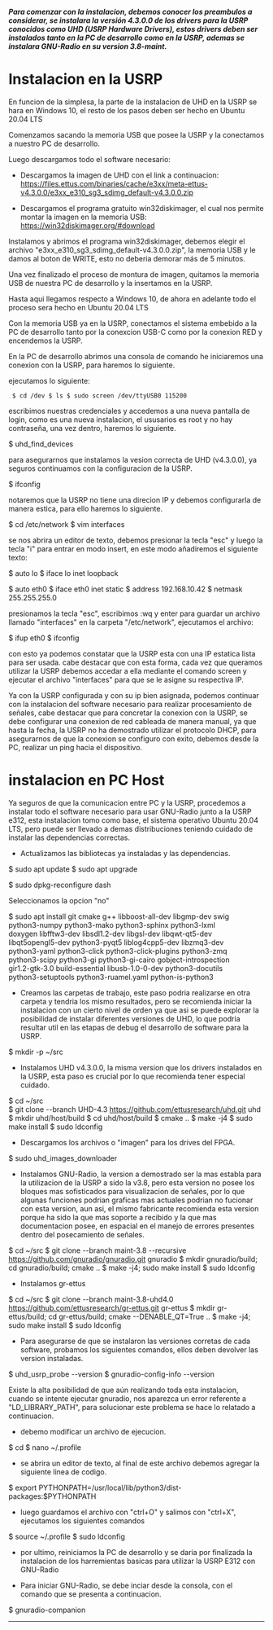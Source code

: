 ***Para comenzar con la instalacion, debemos conocer los preambulos a considerar, se instalara la versión 4.3.0.0 de los drivers para la USRP conocidos como UHD (USRP Hardware Drivers), estos drivers deben ser instalados tanto en la PC de desarrollo como en la USRP, ademas se instalara GNU-Radio en su version 3.8-maint.***

# Instalacion en la USRP

En funcion de la simplesa, la parte de la instalacion de UHD en la USRP se hara en Windows 10, el resto de los pasos deben ser hecho en Ubuntu 20.04 LTS

Comenzamos sacando la memoria USB que posee la USRP y la conectamos a nuestro PC de desarrollo.

Luego descargamos todo el software necesario:

+ Descargamos la imagen de UHD con el link a continuacion:
https://files.ettus.com/binaries/cache/e3xx/meta-ettus-v4.3.0.0/e3xx_e310_sg3_sdimg_default-v4.3.0.0.zip

+ Descargamos el programa gratuito win32diskimager, el cual nos permite montar la imagen en la memoria USB:
https://win32diskimager.org/#download

Instalamos y abrimos el programa win32diskimager, debemos elegir el archivo "e3xx_e310_sg3_sdimg_default-v4.3.0.0.zip", la memoria USB y le damos al boton de WRITE, esto no deberia demorar más de 5 minutos.

Una vez finalizado el proceso de montura de imagen, quitamos la memoria USB de nuestra PC de desarrollo y la insertamos en la USRP.

Hasta aqui llegamos respecto a Windows 10, de ahora en adelante todo el proceso sera hecho en Ubuntu 20.04 LTS

Con la memoria USB ya en la USRP, conectamos el sistema embebido a la PC de desarrollo tanto por la conexcion USB-C como por la conexion RED y encendemos la USRP.

En la PC de desarrollo abrimos una consola de comando he iniciaremos una conexion con la USRP, para haremos lo siguiente.

ejecutamos lo siguiente:

`
$ cd /dev
$ ls
$ sudo screen /dev/ttyUSB0 115200`

escribimos nuestras credenciales y accedemos a una nueva pantalla de login, como es una nueva instalacion, el ususarios es root y no hay contraseña, 
una vez dentro, haremos lo siguiente.

$ uhd_find_devices

para asegurarnos que instalamos la vesion correcta de UHD (v4.3.0.0), ya seguros continuamos con la configuracion de la USRP.

$ ifconfig

notaremos que la USRP no tiene una direcion IP y debemos configurarla de manera estica, para ello haremos lo siguiente.

$ cd /etc/network
$ vim interfaces 

se nos abrira un editor de texto, debemos presionar la tecla "esc" y luego la tecla "i" para entrar en modo insert, en este modo añadiremos el 
siguiente texto:

 $ auto lo
 $ iface lo inet loopback

 $ auto eth0
 $ iface eth0 inet static
 $ address 192.168.10.42
 $ netmask 255.255.255.0

presionamos la tecla "esc", escribimos :wq y enter para guardar un archivo llamado "interfaces" en la carpeta "/etc/network", ejecutamos el archivo:

$ ifup eth0
$ ifconfig

con esto ya podemos constatar que la USRP esta con una IP estatica lista para ser usada. cabe destacar que con esta forma, cada vez que queramos utilizar la USRP debemos accedar a ella mediante el comando screen y ejecutar el archivo "interfaces" para que se le asigne su respectiva IP.

Ya con la USRP configurada y con su ip bien asignada, podemos continuar con la instalacion del software necesario para realizar procesamiento de 
señales, cabe destacar que para concretar la conexion con la USRP, se debe configurar una conexion de red cableada de manera manual, ya que hasta la
fecha, la USRP no ha demostrado utilizar el protocolo DHCP, para asegurarnos de que la conexion se configuro con exito, debemos desde la PC, realizar
un ping hacia el dispositivo.

# instalacion en PC Host

Ya seguros de que la comunicacion entre PC y la USRP, procedemos a instalar todo el software necesario para usar GNU-Radio junto a la USRP e312,
esta instalacion tomo como base, el sistema operativo Ubuntu 20.04 LTS, pero puede ser llevado a demas distribuciones teniendo cuidado de instalar las
dependencias correctas.

- Actualizamos las bibliotecas ya instaladas y las dependencias.

$ sudo apt update
$ sudo apt upgrade

$ sudo dpkg-reconfigure dash

Seleccionamos la opcion "no"

$ sudo apt install git cmake g++ libboost-all-dev libgmp-dev swig \
python3-numpy python3-mako python3-sphinx python3-lxml \
doxygen libfftw3-dev libsdl1.2-dev libgsl-dev libqwt-qt5-dev \
libqt5opengl5-dev python3-pyqt5 liblog4cpp5-dev libzmq3-dev \
python3-yaml python3-click python3-click-plugins python3-zmq \
python3-scipy python3-gi python3-gi-cairo gobject-introspection \
gir1.2-gtk-3.0 build-essential libusb-1.0-0-dev python3-docutils \
python3-setuptools python3-ruamel.yaml python-is-python3
  
- Creamos las carpetas de trabajo, este paso podria realizarse en otra carpeta y tendria los mismo resultados, pero se recomienda iniciar la 
  instalacion con un cierto nivel de orden ya que asi se puede explorar la posibilidad de instalar diferentes versiones de UHD, lo que podria 
  resultar util en las etapas de debug el desarrollo de software para la USRP.
  
$ mkdir -p ~/src
  
- Instalamos UHD v4.3.0.0, la misma version que los drivers instalados en la USRP, esta paso es crucial por lo que recomienda tener especial cuidado.

$ cd ~/src    
$ git clone --branch UHD-4.3 https://github.com/ettusresearch/uhd.git uhd
$ mkdir uhd/host/build
$ cd uhd/host/build
$ cmake ..
$ make -j4
$ sudo make install
$ sudo ldconfig

- Descargamos los archivos o "imagen" para los drives del FPGA.

$ sudo uhd_images_downloader

- Instalamos GNU-Radio, la version a demostrado ser la mas establa para la utilizacion de la USRP a sido la v3.8, pero esta version no posee los
  bloques mas sofisticados para visualizacion de señales, por lo que algunas funciones podrian graficas mas actuales podrian no fucionar con esta version,
  aun asi, el mismo fabricante recomienda esta version porque ha sido la que mas soporte a recibido y la que mas documentacion posee, en espacial en
  el manejo de errores presentes dentro del posecamiento de señales.
  
$ cd ~/src 
$ git clone --branch maint-3.8 --recursive https://github.com/gnuradio/gnuradio.git gnuradio
$ mkdir gnuradio/build; cd gnuradio/build; cmake ..
$ make -j4; sudo make install
$ sudo ldconfig

- Instalamos gr-ettus

$ cd ~/src 
$ git clone --branch maint-3.8-uhd4.0 https://github.com/ettusresearch/gr-ettus.git gr-ettus
$ mkdir gr-ettus/build; cd gr-ettus/build; cmake --DENABLE_QT=True ..
$ make -j4; sudo make install
$ sudo ldconfig

- Para asegurarse de que se instalaron las versiones corretas de cada software, probamos los siguientes comandos, ellos deben devolver las version
  instaladas.
  
$ uhd_usrp_probe --version
$ gnuradio-config-info --version

Existe la alta posibilidad de que aún realizando toda esta instalacion, cuando se intente ejecutar gnuradio, nos aparezca un error referente a 
"LD_LIBRARY_PATH", para solucionar este problema se hace lo relatado a continuacion.

- debemo modificar un archivo de ejecucion.

$ cd
$ nano ~/.profile

- se abrira un editor de texto, al final de este archivo debemos agregar la siguiente linea de codigo.

$ export PYTHONPATH=/usr/local/lib/python3/dist-packages:$PYTHONPATH

- luego guardamos el archivo con "ctrl+O" y salimos con "ctrl+X", ejecutamos los siguientes comandos

$ source ~/.profile
$ sudo ldconfig

- por ultimo, reiniciamos la PC de desarrollo y se daria por finalizada la instalacion de los harremientas basicas para utilizar la USRP E312 con GNU-Radio

- Para iniciar GNU-Radio, se debe inciar desde la consola, con el comando que se presenta a continuacion.

$ gnuradio-companion


-----------------------------------------------
